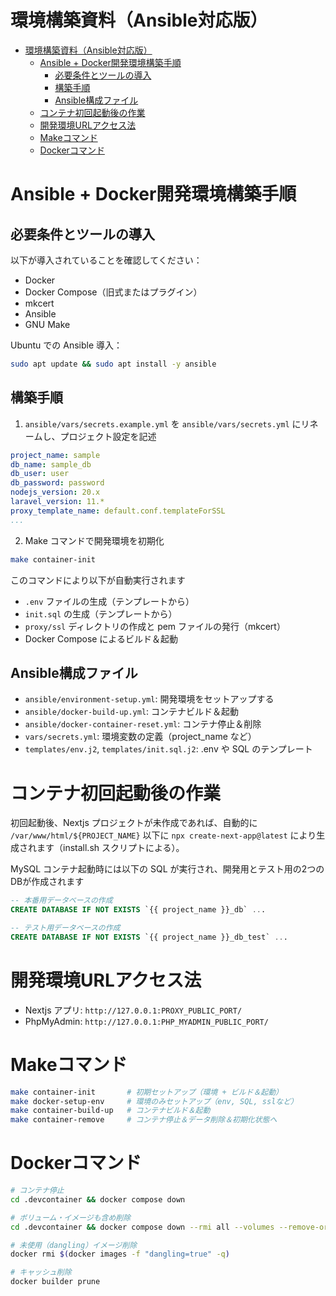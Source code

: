 # 環境構築資料（Ansible対応版）

- [環境構築資料（Ansible対応版）](#環境構築資料ansible対応版)
  - [Ansible + Docker開発環境構築手順](#ansible--docker開発環境構築手順)
    - [必要条件とツールの導入](#必要条件とツールの導入)
    - [構築手順](#構築手順)
    - [Ansible構成ファイル](#ansible構成ファイル)
  - [コンテナ初回起動後の作業](#コンテナ初回起動後の作業)
  - [開発環境URLアクセス法](#開発環境urlアクセス法)
  - [Makeコマンド](#makeコマンド)
  - [Dockerコマンド](#dockerコマンド)

# Ansible + Docker開発環境構築手順

## 必要条件とツールの導入

以下が導入されていることを確認してください：

- Docker
- Docker Compose（旧式またはプラグイン）
- mkcert
- Ansible
- GNU Make

Ubuntu での Ansible 導入：

```sh
sudo apt update && sudo apt install -y ansible
```

## 構築手順

1. `ansible/vars/secrets.example.yml` を `ansible/vars/secrets.yml` にリネームし、プロジェクト設定を記述

```yml
project_name: sample
db_name: sample_db
db_user: user
db_password: password
nodejs_version: 20.x
laravel_version: 11.*
proxy_template_name: default.conf.templateForSSL
...
```

2. Make コマンドで開発環境を初期化

```sh
make container-init
```

このコマンドにより以下が自動実行されます

- `.env` ファイルの生成（テンプレートから）
- `init.sql` の生成（テンプレートから）
- `proxy/ssl` ディレクトリの作成と pem ファイルの発行（mkcert）
- Docker Compose によるビルド＆起動

## Ansible構成ファイル

- `ansible/environment-setup.yml`: 開発環境をセットアップする
- `ansible/docker-build-up.yml`: コンテナビルド＆起動
- `ansible/docker-container-reset.yml`: コンテナ停止＆削除
- `vars/secrets.yml`: 環境変数の定義（project\_name など）
- `templates/env.j2`, `templates/init.sql.j2`: .env や SQL のテンプレート

# コンテナ初回起動後の作業

初回起動後、Nextjs プロジェクトが未作成であれば、自動的に `/var/www/html/${PROJECT_NAME}` 以下に `npx create-next-app@latest` により生成されます（install.sh スクリプトによる）。

MySQL コンテナ起動時には以下の SQL が実行され、開発用とテスト用の2つのDBが作成されます

```sql
-- 本番用データベースの作成
CREATE DATABASE IF NOT EXISTS `{{ project_name }}_db` ...

-- テスト用データベースの作成
CREATE DATABASE IF NOT EXISTS `{{ project_name }}_db_test` ...
```

# 開発環境URLアクセス法

- Nextjs アプリ: `http://127.0.0.1:PROXY_PUBLIC_PORT/`
- PhpMyAdmin: `http://127.0.0.1:PHP_MYADMIN_PUBLIC_PORT/`


# Makeコマンド

```sh
make container-init       # 初期セットアップ（環境 + ビルド＆起動）
make docker-setup-env     # 環境のみセットアップ（env, SQL, sslなど）
make container-build-up   # コンテナビルド＆起動
make container-remove     # コンテナ停止＆データ削除＆初期化状態へ
```

# Dockerコマンド

```sh
# コンテナ停止
cd .devcontainer && docker compose down

# ボリューム・イメージも含め削除
cd .devcontainer && docker compose down --rmi all --volumes --remove-orphans

# 未使用（dangling）イメージ削除
docker rmi $(docker images -f "dangling=true" -q)

# キャッシュ削除
docker builder prune
```

